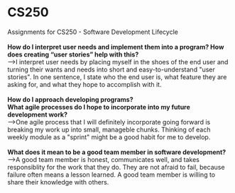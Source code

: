 # CS250
Assignments for CS250 - Software Development Lifecycle<br><br>
<b>How do I interpret user needs and implement them into a program? How does creating “user stories” help with this?<br></b>
-->I interpret user needs by placing myself in the shoes of the end user and turning their wants and needs into short and easy-to-understand "user stories". In one sentence, I state who the end user is, what feature they are asking for, and what they hope to accomplish with it.<br><br>
<b>How do I approach developing programs?<br> What agile processes do I hope to incorporate into my future development work?<br></b>
-->One agile process that I will definitely incorporate going forward is breaking my work up into small, manageble chunks. Thinking of each weekly module as a "sprint" might be a good habit for me to develop. <br><br>
<b>What does it mean to be a good team member in software development?</b><br>
-->A good team member is honest, communicates well, and takes responsiblity for the work that they do. They are not afraid to fail, because failure often means a lesson learned. A good team member is willing to share their knowledge with others.
